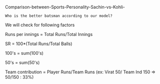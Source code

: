 Comparison-between-Sports-Personality-Sachin-vs-Kohli-
    
    
    Who is the better batsman according to our model?


  We will check for following factors

  
  
  
  
  Runs per innings = Total Runs/Total Innings

  
  
  
  SR = 100*(Total Runs/Total Balls)
  
  
  100's = sum(100's)
  
  
  50's = sum(50's)
  
  
  Team contribution = Player Runs/Team Runs (ex: Virat 50/ Team Ind 150 => 50/150 : 33%)
